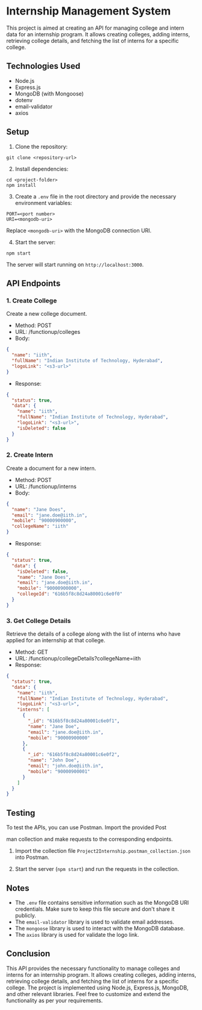 # Internship Management System

This project is aimed at creating an API for managing college and intern data for an internship program. It allows creating colleges, adding interns, retrieving college details, and fetching the list of interns for a specific college.

## Technologies Used

- Node.js
- Express.js
- MongoDB (with Mongoose)
- dotenv
- email-validator
- axios

## Setup

1. Clone the repository:

```
git clone <repository-url>
```

2. Install dependencies:

```
cd <project-folder>
npm install
```

3. Create a `.env` file in the root directory and provide the necessary environment variables:

```
PORT=<port number>
URI=<mongodb-uri>
```

Replace `<mongodb-uri>` with the MongoDB connection URI.

4. Start the server:

```
npm start
```

The server will start running on `http://localhost:3000`.

## API Endpoints

### 1. Create College

Create a new college document.

- Method: POST
- URL: /functionup/colleges
- Body:

```json
{
  "name": "iith",
  "fullName": "Indian Institute of Technology, Hyderabad",
  "logoLink": "<s3-url>"
}
```

- Response:

```json
{
  "status": true,
  "data": {
    "name": "iith",
    "fullName": "Indian Institute of Technology, Hyderabad",
    "logoLink": "<s3-url>",
    "isDeleted": false
  }
}
```

### 2. Create Intern

Create a document for a new intern.

- Method: POST
- URL: /functionup/interns
- Body:

```json
{
  "name": "Jane Does",
  "email": "jane.doe@iith.in",
  "mobile": "90000900000",
  "collegeName": "iith"
}
```

- Response:

```json
{
  "status": true,
  "data": {
    "isDeleted": false,
    "name": "Jane Does",
    "email": "jane.doe@iith.in",
    "mobile": "90000900000",
    "collegeId": "616b5f8c8d24a80001c6e0f0"
  }
}
```

### 3. Get College Details

Retrieve the details of a college along with the list of interns who have applied for an internship at that college.

- Method: GET
- URL: /functionup/collegeDetails?collegeName=iith
- Response:

```json
{
  "status": true,
  "data": {
    "name": "iith",
    "fullName": "Indian Institute of Technology, Hyderabad",
    "logoLink": "<s3-url>",
    "interns": [
      {
        "_id": "616b5f8c8d24a80001c6e0f1",
        "name": "Jane Doe",
        "email": "jane.doe@iith.in",
        "mobile": "90000900000"
      },
      {
        "_id": "616b5f8c8d24a80001c6e0f2",
        "name": "John Doe",
        "email": "john.doe@iith.in",
        "mobile": "90000900001"
      }
    ]
  }
}
```

## Testing

To test the APIs, you can use Postman. Import the provided Post

man collection and make requests to the corresponding endpoints.

1. Import the collection file `Project2Internship.postman_collection.json` into Postman.

2. Start the server (`npm start`) and run the requests in the collection.

## Notes

- The `.env` file contains sensitive information such as the MongoDB URI credentials. Make sure to keep this file secure and don't share it publicly.
- The `email-validator` library is used to validate email addresses.
- The `mongoose` library is used to interact with the MongoDB database.
- The `axios` library is used for validate the logo link.

## Conclusion

This API provides the necessary functionality to manage colleges and interns for an internship program. It allows creating colleges, adding interns, retrieving college details, and fetching the list of interns for a specific college. The project is implemented using Node.js, Express.js, MongoDB, and other relevant libraries. Feel free to customize and extend the functionality as per your requirements.

<!-- https://functionup-stg.s3.ap-south-1.amazonaws.com/thorium/iitd.png -->